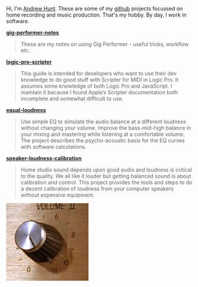 Hi, I'm <a href='https://andrewhunt.com.au'>Andrew Hunt</a>. These are some of my <a href='https://github.com/andrewjhunt'>github</a> projects focussed on home recording and music production. That's my hobby. By day, I work in software.

**[gig-performer-notes](https://andrewjhunt.github.io/gig-performer-notes/)**

> These are my notes on using Gig Performer - useful tricks, workflow etc.

**[logic-pro-scripter](https://andrewjhunt.github.io/logic-pro-scripter/)**

> This guide is intended for developers who want to use their dev knowledge to do good stuff with Scripter for MIDI in Logic Pro. It assumes some knowledge of both Logic Pro and JavaScript. I maintain it because I found Apple’s Scripter documentation both incomplete and somewhat difficult to use.

**[equal-loudness](https://andrewjhunt.github.io/equal-loudness)**

> Use simple EQ to simulate the audio balance at a different loudness without changing your volume. Improve the bass-mid-high balance in your mixing and mastering while listening at a comfortable volume.  The project describes the psycho-acoustic basis for the EQ curves with software calculations.

**[speaker-loudness-calibration](https://andrewjhunt.github.io/speaker-loudness-calibration)**

> Home studio sound depends upon good audio and loudness is critical to the quality. We all like it louder but getting balanced sound is about calibration and control. This project provides the tools and steps to do a decent calibration of loudness from your computer speakers without expensive equipment.


![Nigel Tufnel: "These go to eleven"](https://github.com/andrewjhunt/speaker-loudness-calibration/raw/main/images/volume11.jpg)
